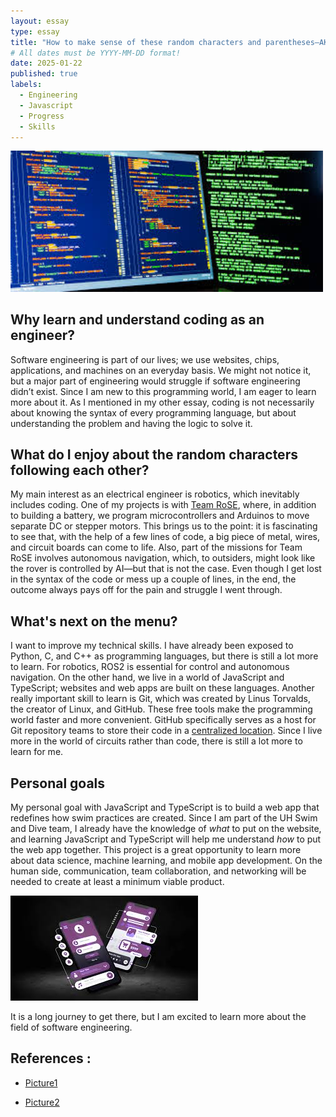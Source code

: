 ```yaml
---
layout: essay
type: essay
title: "How to make sense of these random characters and parentheses—AKA program code"
# All dates must be YYYY-MM-DD format!
date: 2025-01-22
published: true
labels:
  - Engineering
  - Javascript
  - Progress
  - Skills
---
```


<!--<img width="500px" class="float-start pe-4 img-thumbnail" src="../img/codeM.png"> -->
<!-- <img width="200px" class="rounded float-start pe-4" src="../img/.png"> -->

<div class="text-center p-4">
  <img width="500px" src="../img/codeM.png" class="img-thumbnail" >
  
</div>


## Why learn and understand coding as an engineer?

Software engineering is part of our lives; we use websites, chips, applications, and machines on an everyday basis. We might not notice it, but a major part of engineering would struggle if software engineering didn’t exist. Since I am new to this programming world, I am eager to learn more about it. As I mentioned in my other essay, coding is not necessarily about knowing the syntax of every programming language, but about understanding the problem and having the logic to solve it.

## What do I enjoy about the random characters following each other?

My main interest as an electrical engineer is robotics, which inevitably includes coding. One of my projects is with [Team RoSE](https://youtu.be/sR2wBOrVhRw?si=H3Q2VTRIHe_cz-SL), where, in addition to building a battery, we program microcontrollers and Arduinos to move separate DC or stepper motors. This brings us to the point: it is fascinating to see that, with the help of a few lines of code, a big piece of metal, wires, and circuit boards can come to life. Also, part of the missions for Team RoSE involves autonomous navigation, which, to outsiders, might look like the rover is controlled by AI—but that is not the case. Even though I get lost in the syntax of the code or mess up a couple of lines, in the end, the outcome always pays off for the pain and struggle I went through.

## What's next on the menu?

I want to improve my technical skills. I have already been exposed to Python, C, and C++ as programming languages, but there is still a lot more to learn. For robotics, ROS2 is essential for control and autonomous navigation. On the other hand, we live in a world of JavaScript and TypeScript; websites and web apps are built on these languages. Another really important skill to learn is Git, which was created by Linus Torvalds, the creator of Linux, and GitHub. These free tools make the programming world faster and more convenient. GitHub specifically serves as a host for Git repository teams to store their code in a [centralized location](https://www.simplilearn.com/tutorials/git-tutorial/git-vs-github#:~:text=GitHub%2C%20meanwhile%2C%20serves%20as%20a,copies%20of%20a%20Git%20repository). Since I live more in the world of circuits rather than code, there is still a lot more to learn for me.

## Personal goals

My personal goal with JavaScript and TypeScript is to build a web app that redefines how swim practices are created. Since I am part of the UH Swim and Dive team, I already have the knowledge of *what* to put on the website, and learning JavaScript and TypeScript will help me understand *how* to put the web app together. This project is a great opportunity to learn more about data science, machine learning, and mobile app development. On the human side, communication, team collaboration, and networking will be needed to create at least a minimum viable product.

<img width="300px" class="rounded" src="../img/codeA.png">

It is a long journey to get there, but I am excited to learn more about the field of software engineering.

## References : 

- [Picture1](https://www.mtu.edu/cs/undergraduate/software/what/)

- [Picture2](https://www.addevice.io/blog/mobile-app-development)

